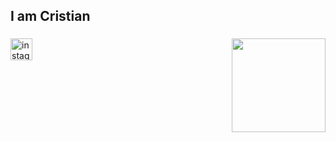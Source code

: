 <h2 align="left">I am Cristian</h2>

###

<div align="center">
</div>

###

<img align="right" height="150" src="https://www.gifcen.com/wp-content/uploads/2023/07/batman-gif-5.gif"  />

###

<div align="left">
</div>

###

<div align="left">
  <a href="https://www.instagram.com/cristiannrbs/?__pwa=1" target="_blank">
    <img src="https://img.shields.io/static/v1?message=Instagram&logo=instagram&label=&color=E4405F&logoColor=white&labelColor=&style=for-the-badge" height="35" alt="instagram logo"  />
  </a>
</div>

###
